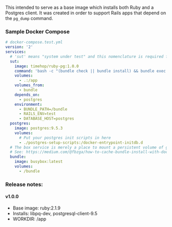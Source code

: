 This intended to serve as a base image which installs both Ruby and a Postgres client. It was created in order to support Rails apps that depend on the `pg_dump` command.

### Sample Docker Compose

```yaml
# docker-compose.test.yml
version: '2'
services:
  # 'sut' means "system under test" and this nomenclature is required for Docker Cloud builds
  sut:
    image: timehop/ruby-pg:1.0.0
    command: 'bash -c "(bundle check || bundle install) && bundle exec rspec spec --colour --format Fuubar --profile --fail-fast"'
    volumes:
      - .:/app
    volumes_from:
      - bundle
    depends_on:
      - postgres
    environment:
      - BUNDLE_PATH=/bundle
      - RAILS_ENV=test
      - DATABASE_HOST=postgres
  postgres:
    image: postgres:9.5.3
    volumes:
      # Put your postgres init scripts in here
      - ./postgres-setup-scripts:/docker-entrypoint-initdb.d
  # The box service is merely a place to mount a persistent volume of gems.
  # See: https://medium.com/@fbzga/how-to-cache-bundle-install-with-docker-7bed453a5800
  bundle:
    image: busybox:latest
    volumes:
      - /bundle
```

### Release notes:

#### v1.0.0
* Base image: ruby:2.1.9
* Installs: libpq-dev, postgresql-client-9.5
* WORKDIR: /app